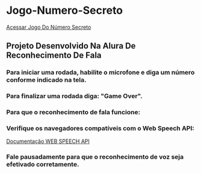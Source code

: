 # Jogo-Numero-Secreto

[Acessar Jogo Do Número Secreto](https://jogo-numero-secreto-navy.vercel.app/)

## Projeto Desenvolvido Na Alura De Reconhecimento De Fala
### Para iniciar uma rodada, habilite o microfone e diga um número conforme indicado na tela. 
### Para finalizar uma rodada diga: "Game Over".

### Para que o reconhecimento de fala funcione:
### Verifique os navegadores compatíveis com o Web Speech API:
[Documentação WEB SPEECH API](https://developer.mozilla.org/en-US/docs/Web/API/Web_Speech_API)
### Fale pausadamente para que o reconhecimento de voz seja efetivado corretamente.
